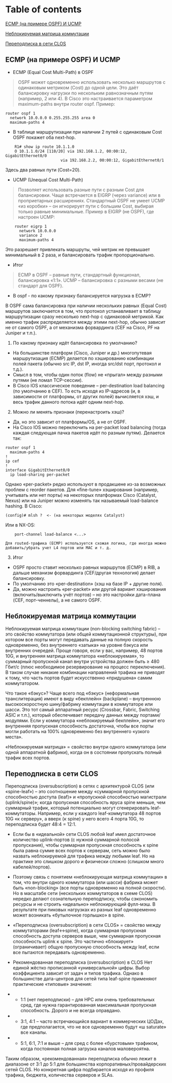 # Table of contents

[ECMP (на примере OSPF) И UCMP](#item-one)

[Неблокируемая матрица коммутации](#item-two)

[Переподписка в сети CLOS](#item-three)
 

 <!-- headings -->


<a id="item-one"></a>
## ECMP (на примере OSPF) И UCMP 

* ECMP (Equal Cost Multi-Path) в OSPF
>
>OSPF может одновременно использовать несколько маршрутов с одинаковым метриком (Cost) до одной цели.
>Это даёт балансировку нагрузки по нескольким равнозначным путям (например, 2 или 4).
>В Cisco это настраивается параметром maximum-paths внутри router ospf. Пример:
>
>
```
router ospf 1
  network 10.0.0.0 0.255.255.255 area 0
  maximum-paths 4
```

* В таблице маршрутизации при наличии 2 путей с одинаковым Cost OSPF покажет оба next-hop.

```
    R1# show ip route 10.1.1.0
    O 10.1.1.0/24 [110/20] via 192.168.1.2, 00:00:12, GigabitEthernet0/0
                        via 192.168.2.2, 00:00:12, GigabitEthernet0/1
```
Здесь два равных пути (Cost=20).


* UCMP (Unequal Cost Multi-Path)
>
>Позволяет использовать разные пути с разным Cost для балансировки. Чаще встречается в EIGRP (через variance) или в проприетарных расширениях.
>Стандартный OSPF не умеет UCMP «из коробки» – он игнорирует пути с большим Cost, выбирая только равные минимальные.
>Пример в EIGRP (не OSPF), где настроен UCMP:

```
    router eigrp 1
      network 10.0.0.0
      variance 2
      maximum-paths 4
```

Это разрешает привлекать маршруты, чей метрик не превышает минимальный в 2 раза, и балансировать трафик пропорционально.

* Итог

>ECMP в OSPF – равные пути, стандартный функционал, балансировка «1:1».
>UCMP – балансировка с разными весами (не стандарт для OSPF).

* В ospf - по какому признаку балансируется нагрузка в ECMP? 

В OSPF сама балансировка при наличии нескольких равных (Equal Cost) маршрутов заключается в том, что протокол устанавливает в таблицу маршрутизации сразу несколько next-hop с одинаковой метрикой. Как именно трафик распределяется между этими next-hop, обычно зависит не от самого OSPF, а от механизма форвардинга (CEF на Cisco, PF на Juniper и т.п.).
1. По какому признаку идёт балансировка по умолчанию?

* На большинстве платформ (Cisco, Juniper и др.) многопутевая маршрутизация (ECMP) делается по хэшированию комбинации полей пакета (обычно src IP, dst IP, иногда src/dst порт, протокол и т.д.).
* Смысл в том, чтобы один поток (flow) не «прыгал» между разными путями (не ломал TCP-сессии).
* В Cisco IOS классическое поведение – per-destination load balancing (по умолчанию в CEF). То есть исходя из IP-адресов (и, в зависимости от платформы, от других полей) вычисляется хэш, и весь трафик данного потока идёт одним next-hop.

2. Можно ли менять признаки (перенастроить хэш)?

* Да, но это зависит от платформы/OS, а не от OSPF.
* На Cisco IOS можно переключить на per-packet load balancing (тогда каждая следующая пачка пакетов идёт по разным путям). Делается так:

```
router ospf 1
  maximum-paths 4
!
ip cef
!
interface GigabitEthernet0/0
  ip load-sharing per-packet
```
Однако «per-packet» редко используют в продакшене из-за возможных проблем с reorder пакетов.
Для «fine-tune» хэширования (например, учитывать или нет порты) на некоторых платформах Cisco (Catalyst, Nexus) или на Juniper можно изменять так называемый load-balance hashing. В Cisco:

```
(config)# mlsh ?  <- (на некоторых моделях Catalyst)
```
Или в NX-OS:
```
    port-channel load-balance <...>
```
    Для routed-трафика (ECMP) используется схожая логика, где иногда можно добавить/убрать учет L4 портов или MAC и т. д.

3. Итог

* OSPF просто ставит несколько равных маршрутов (ECMP) в RIB, а дальше механизм форвардинга (CEF/другая технология) делает балансировку.
* По умолчанию это «per-destination» (хэш на базе IP + другие поля).
* Да, можно настроить «per-packet» или другой вариант хэширования (включить/выключить учёт портов) – но это настройки дата-плана (CEF, порт-ченнелы), а не самого OSPF.


<a id="item-two"></a>
## Неблокируемая матрица коммутации

Неблокируемая матрица коммутации (non-blocking switching fabric) – это свойство коммутатора (или общей коммутационной структуры), при котором все порты могут передавать данные на полную скорость одновременно, без внутреннего «затыка» на уровне бэкуса или внутренних очередей. Проще говоря, если у вас, например, 48 портов 10G, и внутренняя матрица коммутатора «неблокируемая», то суммарный пропускной канал внутри устройства должен быть ≥ 480 Гбит/с (плюс необходимое резервирование на процесс переключения). В таком случае никакие комбинации направлений трафика не приводят к тому, что часть портов будет искусственно «придушена» самим коммутатором.

Что такое «бэкус»?
Чаще всего под «бэкус» (неформальная транслитерация) имеют в виду «бекплейн» (backplane) – внутреннюю высокоскоростную шину/фабрику коммутации в коммутаторе или шасси. Это тот самый аппаратный ресурс (Crossbar, Fabric, Switching ASIC и т.п.), который обеспечивает передачу данных между портами/модулями. Если у коммутатора «неблокируемый бекплейн», значит его внутренняя пропускная способность достаточна, чтобы все порты могли работать на 100% одновременно без внутреннего «узкого места».

«Неблокируемая матрица» = свойство внутри одного коммутатора (или одной аппаратной фабрики), когда он в состоянии пропускать полный трафик всех портов.

<a id="item-three"></a>
## Переподписка в сети CLOS
Переподписка (oversubscription) в сетях с архитектурой CLOS (или «spine-leaf») – это соотношение между «суммарной пропускной способностью доступа (leaf)» и «пропускной способностью магистрали (uplink/spine)»; когда пропускная способность яруса spine меньше, чем суммарный трафик, который потенциально могут сгенерировать leaf-коммутаторы. Например, если у каждого leaf-коммутатора 48 портов 10G «к серверу», а вверх (к spine) у него всего 4 порта 10G, то переподписка будет 48:4 = 12:1.

* Если бы в «идеальной» сети CLOS любой leaf имел достаточное количество uplink-портов (с нужной суммарной полосой пропускания), чтобы суммарная пропускная способность к spine была равна сумме всех портов к серверам, сеть можно было назвать неблокируемой для трафика между любыми leaf. Но на практике это слишком дорого и физически сложно (слишком много кабелей/портов).

* Поэтому связь с понятием «неблокирующая матрица коммутации» в том, что внутри одного коммутатора (или шасси) фабрика может быть «non-blocking» (все порты одновременно на полной скорости). Но в масштабе сети (нескольких коммутаторов в схеме CLOS) нередко делают сознательную переподписку, чтобы сэкономить ресурсы и не строить «идеально» неблокирующий фулл-мэш. В результате при пиковых нагрузках из разных leaf одновременно может возникать «бутылочное горлышко» в spine.
* «Переподписка (oversubscription) в сети CLOS» = свойство между коммутаторами (leaf↔spine), когда суммарная пропускная способность доступа серверов выше, чем суммарная пропускная способность uplink к spine. Это частично «блокирует» (ограничивает) общую пропускную способность между leaf, если все пытаются передавать одновременно.

* Рекомендованная переподписка (oversubscription) в CLOS
Нет единой жёстко прописанной «универсальной» цифры. Выбор коэффициента зависит от задач и типов трафика. Однако в большинстве дата-центров для сетей типа leaf-spine применяют практические «типовые» значения:

* * 1:1 (нет переподписки) – для HPC или очень требовательных сред, где нужна гарантированная максимальная пропускная способность. Дорого и не всегда оправдано.
* * 3:1, 4:1 – часто встречающийся вариант в коммерческих ЦОДах, где предполагается, что не все одновременно будут «ш saturate» все каналы.
* * 5:1, 6:1, 7:1 и выше – для сред с более «бурстовым» трафиком, когда постоянная полная загрузка каналов маловероятна.

Таким образом, «рекомендованная» переподписка обычно лежит в диапазоне от 3:1 до 5:1 для большинства корпоративных/провайдерских сетей CLOS. Но конкретная цифра подбирается исходя из профиля трафика, бюджета, количества серверов и SLAs.

















